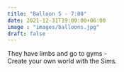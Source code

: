```yaml
---
title: "Balloon 5 - 7:00"
date: 2021-12-31T19:00:00+06:00
image : "images/balloons.jpg"
draft: false
---
```


They have limbs and go to gyms -  
Create your own world with the Sims.
